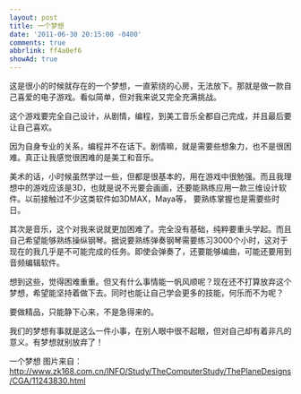 ```yaml
---
layout: post
title: 一个梦想
date: '2011-06-30 20:15:00 -0400'
comments: true
abbrlink: ff4a0ef6
showAd: true
---
```

这是很小的时候就存在的一个梦想，一直萦绕的心房，无法放下。那就是做一款自己喜爱的电子游戏。看似简单，但对我来说又完全充满挑战。

这个游戏要完全自己设计，从剧情，编程，到美工音乐全都自己完成，并且最后要让自己喜欢。

因为自身专业的关系，编程并不在话下。剧情嘛，就是需要些想象力，也不是很困难。真正让我感觉很困难的是美工和音乐。

美术的话，小时候虽然学过一些，但都是很基本的，用在游戏中很勉强。而且我理想中的游戏应该是3D，也就是说不光要会画画，还要能熟练应用一款三维设计软件。以前接触过不少这类软件如3DMAX，Maya等， 要熟练掌握也是需要些时日。

其次是音乐，这个对我来说就更加困难了。完全没有基础，纯粹要重头学起。而且自己希望能够熟练操纵钢琴。据说要熟练弹奏钢琴需要练习3000个小时，这对于现在的我几乎是不可能完成的任务。即使会弹奏了，还要能够编曲，可能还要用到音频编辑软件。

想到这些，觉得困难重重。但又有什么事情能一帆风顺呢？现在还不打算放弃这个梦想，希望能坚持着做下去。同时也能让自己学会更多的技能，何乐而不为呢？

要做精品，只能静下心来，不是急得来的。

我们的梦想有事就是这么一件小事，在别人眼中很不起眼，但对自己却有着非凡的意义。有梦想就别放弃了！

一个梦想
图片来自：http://www.zk168.com.cn/INFO/Study/TheComputerStudy/ThePlaneDesigns/CGA/11243830.html
